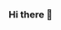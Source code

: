 ### Hi there 👋

<!--
**juliabbvv/juliabbvv** is a ✨ _special_ ✨ repository because its `README.md` (this file) appears on your GitHub profile.




